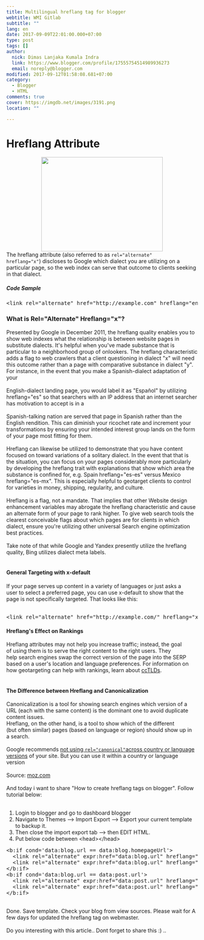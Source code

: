```yaml
---
title: Multilingual hreflang tag for blogger
webtitle: WMI Gitlab
subtitle: ""
lang: en
date: 2017-09-09T22:01:00.000+07:00
type: post
tags: []
author:
  nick: Dimas Lanjaka Kumala Indra
  link: https://www.blogger.com/profile/17555754514989936273
  email: noreply@blogger.com
modified: 2017-09-12T01:58:08.681+07:00
category:
  - Blogger
  - HTML
comments: true
cover: https://imgdb.net/images/3191.png
location: ""

---
```


<h1>Hreflang Attribute </h1><div class="separator" style="clear: both; text-align: center;"><a href="https://imgdb.net/images/3191.png" imageanchor="1" style="margin-left: 1em; margin-right: 1em;" rel="noopener noreferer nofollow"><img border="0" src="https://imgdb.net/images/3191.png" width="320" height="248" data-original-width="255" data-original-height="198"></a></div><div>The hreflang attribute (also referred to as            <code>rel="alternate" hreflang="x"</code>)&nbsp;discloses to Google which dialect you are utilizing on a particular page, so the web index can serve that outcome to clients seeking in that dialect.<br><h5>Code Sample<br></h5><pre>&lt;link rel="alternate" href="http://example.com" hreflang="en-us" /&gt;</pre><h3>What is Rel="Alternate" Hreflang="x"?<br></h3>Presented by Google in December 2011, the hreflang quality enables you to show web indexes what the relationship is between website pages in substitute dialects. It's helpful when you've made substance that is particular to a neighborhood group of onlookers. The hreflang characteristic adds a flag to web crawlers that a client questioning in dialect "x" will need this outcome rather than a page with comparative substance in dialect "y". For instance, in the event that you make a Spanish-dialect adaptation of your<br><br>English-dialect landing page, you would label it as "Español" by utilizing hreflang="es" so that searchers with an IP address that an internet searcher has motivation to accept is in a<br><br>Spanish-talking nation are served that page in Spanish rather than the English rendition. This can diminish your ricochet rate and increment your transformations by ensuring your intended interest group lands on the form of your page most fitting for them.<br><br>Hreflang can likewise be utilized to demonstrate that you have content focused on toward variations of a solitary dialect. In the event that that is the situation, you can focus on your pages considerably more particularly by developing the hreflang trait with explanations that show which area the substance is confined for, e.g. Spain hreflang="es-es" versus Mexico hreflang="es-mx". This is especially helpful to geotarget clients to control for varieties in money, shipping, regularity, and culture.<br><br>Hreflang is a flag, not a mandate. That implies that other Website design enhancement variables may abrogate the hreflang characteristic and cause an alternate form of your page to rank higher. To give web search tools the clearest conceivable flags about which pages are for clients in which dialect, ensure you're utilizing other universal Search engine optimization best practices.<br><br>Take note of that while Google and Yandex presently utilize the hreflang quality, Bing utilizes dialect meta labels.<br><br><h4>General Targeting with x-default<br></h4>If your page serves up content in a variety of languages or just asks a<br>user to select a preferred page, you can use x-default to show that the<br>page is not specifically targeted. That looks like this:<br><br><pre>&lt;link rel="alternate" href="http://example.com/" hreflang="x-default" /&gt;</pre><h4>Hreflang's Effect on Rankings<br></h4>Hreflang attributes may not help you increase traffic; instead, the goal of&nbsp;using them is to serve the right content to the right users. They help&nbsp;search engines swap the correct version of the page into the SERP based on&nbsp;a user's location and language preferences. For information on how&nbsp;geotargeting can help with rankings, learn about    <a href="https://moz.com/learn/seo/cctlds" rel="noopener noreferer nofollow">ccTLDs</a>.<br><br><h4>The Difference between Hreflang and Canonicalization<br></h4>Canonicalization&nbsp;is a tool for showing search engines which version of a URL (each with the&nbsp;same content) is the dominant one to avoid duplicate content issues.<br>Hreflang, on the other hand, is a tool to show which of the different (but&nbsp;often similar) pages (based on language or region) should show up in a&nbsp;search.<br><br>Google recommends&nbsp;<a href="https://sites.google.com/site/webmasterhelpforum/en/faq-internationalisation" rel="noopener noreferer nofollow">not using <code>rel="canonical"</code>across country or language<br>versions</a>&nbsp;of your site. But you can use it within a country or language version<br><br>Source: <a href="http://moz.com/" target="_blank" rel="noopener noreferer nofollow">moz.com</a><br><br>And today i want to share "How to create hreflang tags on blogger". Follow tutorial below:<br><br><ol><li>Login to blogger and go to dashboard blogger</li><li>Navigate to Themes --&gt; Import Export --&gt; Export your current template to backup it.</li><li>Then close the import export tab --&gt; then EDIT HTML.</li><li>Put below code between &lt;head&gt;&lt;/head&gt;</li></ol></div><pre>&lt;b:if cond='data:blog.url == data:blog.homepageUrl'&gt;<br>&nbsp; &lt;link rel="alternate" expr:href="data:blog.url" hreflang="x-default" /&gt;<br>&nbsp; &lt;link rel="alternate" expr:href="data:blog.url" hreflang="x" /&gt;<br>&lt;/b:if&gt;<br>&lt;b:if cond='data:blog.url == data:post.url'&gt;<br>&nbsp; &lt;link rel="alternate" expr:href="data:post.url" hreflang="x-default" /&gt;<br>&nbsp; &lt;link rel="alternate" expr:href="data:post.url" hreflang="x" /&gt;<br>&lt;/b:if&gt;</pre><div><br>Done. Save template. Check your blog from view sources. Please wait for A few days for updated the hreflang tag on webmaster.<br><br>Do you interesting with this article.. Dont forget to share this :) ..</div>